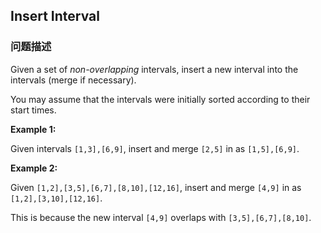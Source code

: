## Insert Interval  
### 问题描述
Given a set of *non-overlapping* intervals, insert a new interval into the intervals (merge if necessary).

You may assume that the intervals were initially sorted according to their start times.


**Example 1:**<br />
Given intervals `[1,3],[6,9]`, insert and merge `[2,5]` in as `[1,5],[6,9]`.



**Example 2:**<br />
Given `[1,2],[3,5],[6,7],[8,10],[12,16]`, insert and merge `[4,9]` in as `[1,2],[3,10],[12,16]`.



This is because the new interval `[4,9]` overlaps with `[3,5],[6,7],[8,10]`.

